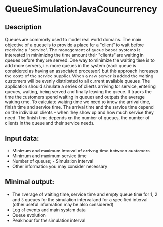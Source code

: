 # QueueSimulationJavaCouncurrency

## Description

#### 
Queues are commonly used to model real world domains. The main objective of a queue is to provide a place for a "client" to wait before receiving a "service". The management of queue based systems is interested in minimizing the time amount their "clients" are waiting in queues before they are served. One way to minimize the waiting time is to add more servers, i.e. more queues in the system (each queue is considered as having an associated processor) but this approach increases the costs of the service supplier. When a new server is added the waiting customers will be evenly distributed to all current available queues. The application should simulate a series of clients arriving for service, entering queues, waiting, being served and finally leaving the queue. It tracks the time the customers spend waiting in queues and outputs the average waiting time. To calculate waiting time we need to know the arrival time, finish time and service time. The arrival time and the service time depend on the individual clients – when they show up and how much service they need. The finish time depends on the number of queues, the number of clients in the queue and their service needs.

## Input data: 
####
- Minimum and maximum interval of arriving time between customers
- Minimum and maximum service time 
- Number of queues; - Simulation interval
 - Other information you may consider necessary

## Minimal output: 
####
- The average of waiting time, service time and empty queue time for 1, 2 and 3 queues for the simulation interval and for a specified interval (other useful information may be also considered)
- Log of events and main system data
- Queue evolution
- Peak hour for the simulation interval
